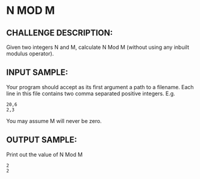 N MOD M
=======

CHALLENGE DESCRIPTION:
----------------------


Given two integers N and M, calculate N Mod M (without using any inbuilt modulus operator).

INPUT SAMPLE:
-------------

Your program should accept as its first argument a path to a filename. Each line in this file contains two comma separated positive integers. E.g.

	20,6
	2,3
You may assume M will never be zero.

OUTPUT SAMPLE:
--------------

Print out the value of N Mod M

	2
	2
